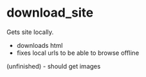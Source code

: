 # download_site
Gets site locally.
 - downloads html
 - fixes local urls to be able to browse offline
 
(unfinished) - should get images
